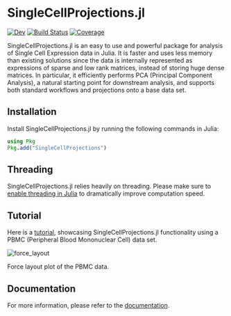 # SingleCellProjections.jl

[![Dev](https://img.shields.io/badge/docs-dev-blue.svg)](https://rasmushenningsson.github.io/SingleCellProjections.jl/dev/)
[![Build Status](https://github.com/rasmushenningsson/SCTransform.jl/actions/workflows/CI.yml/badge.svg?branch=main)](https://github.com/rasmushenningsson/SCTransform.jl/actions/workflows/CI.yml?query=branch%3Amain)
[![Coverage](https://codecov.io/gh/rasmushenningsson/SingleCellProjections.jl/branch/main/graph/badge.svg)](https://codecov.io/gh/rasmushenningsson/SingleCellProjections.jl)


SingleCellProjections.jl is an easy to use and powerful package for analysis of Single Cell Expression data in Julia.
It is faster and uses less memory than existing solutions since the data is internally represented as expressions of sparse and low rank matrices, instead of storing huge dense matrices.
In particular, it efficiently performs PCA (Principal Component Analysis), a natural starting point for downstream analysis, and supports both standard workflows and projections onto a base data set.


## Installation
Install SingleCellProjections.jl by running the following commands in Julia:

```julia
using Pkg
Pkg.add("SingleCellProjections")
```


## Threading
SingleCellProjections.jl relies heavily on threading. Please make sure to [enable threading in Julia](https://docs.julialang.org/en/v1/manual/multi-threading/) to dramatically improve computation speed.


## Tutorial
Here is a [tutorial](https://rasmushenningsson.github.io/SingleCellProjections.jl/dev/tutorial/), showcasing SingleCellProjections.jl functionality using a PBMC (Peripheral Blood Mononuclear Cell) data set.

![force_layout](https://user-images.githubusercontent.com/16546530/228492990-14c31888-28e1-4f3c-8062-f10682e55430.svg)

Force layout plot of the PBMC data.

## Documentation
For more information, please refer to the [documentation](https://rasmushenningsson.github.io/SingleCellProjections.jl/dev/).
